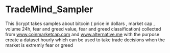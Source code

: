 # TradeMind_Sampler
This Scrypt takes samples about bitcoin ( price in dollars , market cap , volume 24h, fear and greed value, fear and greed classification)  collected from www.coinmarketcap.com and www.alternative.me with the purpose create a dataset hourly which can be used to take trade decisions when the market is extremly fear or greed
